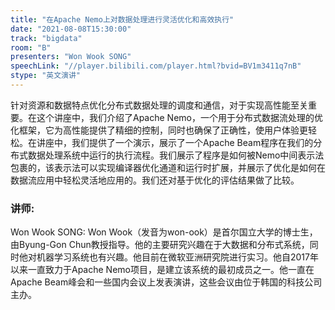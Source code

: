 ```yaml
---
title: "在Apache Nemo上对数据处理进行灵活优化和高效执行"
date: "2021-08-08T15:30:00" 
track: "bigdata"
room: "B"
presenters: "Won Wook SONG"
speechLink: "//player.bilibili.com/player.html?bvid=BV1m3411q7nB"
stype: "英文演讲"
---
```

针对资源和数据特点优化分布式数据处理的调度和通信，对于实现高性能至关重要。在这个讲座中，我们介绍了Apache Nemo，一个用于分布式数据流处理的优化框架，它为高性能提供了精细的控制，同时也确保了正确性，使用户体验更轻松。在讲座中，我们提供了一个演示，展示了一个Apache Beam程序在我们的分布式数据处理系统中运行的执行流程。我们展示了程序是如何被Nemo中间表示法包裹的，该表示法可以实现编译器优化通道和运行时扩展，并展示了优化是如何在数据流应用中轻松灵活地应用的。我们还对基于优化的评估结果做了比较。
 ### 讲师: 
 Won Wook SONG: Won Wook（发音为won-ook）是首尔国立大学的博士生，由Byung-Gon Chun教授指导。他的主要研究兴趣在于大数据和分布式系统，同时他对机器学习系统也有兴趣。他目前在微软亚洲研究院进行实习。他自2017年以来一直致力于Apache Nemo项目，是建立该系统的最初成员之一。他一直在Apache Beam峰会和一些国内会议上发表演讲，这些会议由位于韩国的科技公司主办。